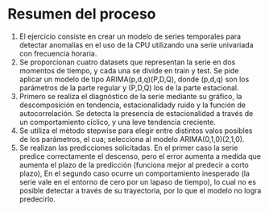 # Resumen del proceso

1. El ejercicio consiste en crear un modelo de series temporales para detectar anomalías en el uso de la CPU utilizando una serie univariada con frecuencia horaria.
2. Se proporcionan cuatro datasets que representan la serie en dos momentos de tiempo, y cada una se divide en train y test. Se pide aplicar un modelo de tipo ARIMA(p,d,q)(P,D,Q), donde (p,d,q) son los parámetros de la parte regular y (P,D,Q) los de la parte estacional.
3. Primero se realiza el diagnóstico de la serie mediante su gráfico, la descomposición en tendencia, estacionalidady ruido y la función de autocorrelación. Se detecta la presencia de estacionalidad a través de un comportamiento cíclico, y una leve tendencia creciente.
4. Se utiliza el método stepwise para elegir entre distintos valos posibles de los parámetros, el cua; selecciona al modelo ARIMA(0,1,0)(2,1,0).
5. Se realizan las predicciones solicitadas. En el primer caso la serie predice correctamente el descenso, pero el error aumenta a medida que aumenta el plazo de la predicción (funciona mejor al predecir a corto plazo), En el segundo caso ocurre un comportamiento inesperado (la serie vale en el entorno de cero por un lapaso de tiempo), lo cual no es posible detectar a través de su trayectoria, por lo que el modelo no logra predecirlo.